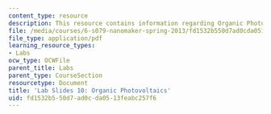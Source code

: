 ```yaml
---
content_type: resource
description: This resource contains information regarding Organic Photovoltaics.
file: /media/courses/6-s079-nanomaker-spring-2013/fd1532b550d7ad0cda0513feabc257f6_MIT6_S079S13_lab_slides10.pdf
file_type: application/pdf
learning_resource_types:
- Labs
ocw_type: OCWFile
parent_title: Labs
parent_type: CourseSection
resourcetype: Document
title: 'Lab Slides 10: Organic Photovoltaics'
uid: fd1532b5-50d7-ad0c-da05-13feabc257f6
---
```


